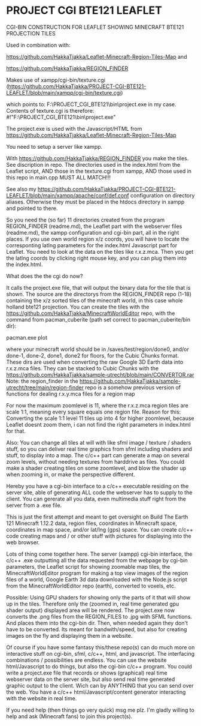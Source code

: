 # PROJECT CGI BTE121 LEAFLET
 CGI-BIN CONSTRUCTION FOR LEAFLET SHOWING MINECRAFT BTE121 PROJECTION TILES

Used in combination with:

   https://github.com/HakkaTjakka/Leaflet-Minecraft-Region-Tiles-Map and
   
   https://github.com/HakkaTjakka/REGION_FINDER
  
Makes use of xampp/cgi-bin/texture.cgi (https://github.com/HakkaTjakka/PROJECT-CGI-BTE121-LEAFLET/blob/main/xampp/cgi-bin/texture.cgi)

which points to: F:\PROJECT_CGI_BTE121\bin\project.exe
in my case. Contents of texture.cgi is therefore: #!"F:\PROJECT_CGI_BTE121\bin\project.exe"

The project.exe is used with the Javascript/HTML from https://github.com/HakkaTjakka/Leaflet-Minecraft-Region-Tiles-Map

You need to setup a server like xampp. 

With https://github.com/HakkaTjakka/REGION_FINDER you make the tiles. See discription in repo. The directories used in the index.html from the
Leaflet script, AND those in the texture.cgi from xampp, AND those used in this repo in main.cpp MUST ALL MATCH!!!

See also my https://github.com/HakkaTjakka/PROJECT-CGI-BTE121-LEAFLET/blob/main/xampp/apache/conf/def.conf configuration on directory aliases.
Otherwise they must be placed in the htdocs directory in xampp and pointed to there.

So you need the (so far) 11 directories created from the program REGION_FINDER (readme.md),
the Leaflet part with the webserver files (readme.md), the xampp configuration and cgi-bin part, all in the right places.
If you use own world region x/z coords, you will have to locate the corresponting latlng parameters for the index.html Javascript part for Leaflet.
You need to look at the data on the tiles like r.x.z.mca. Then you get the latlng coords by clicking right mouse key, and you can plug them into the index.html.

What does the the cgi do now?

It calls the project.exe file, that will output the binary data for the tile that is shown.
The source are the directorys from the REGION_FINDER repo (1-18) containing the x/z sorted tiles of the minecraft world, in this case whole holland bte121 projection.
You can create the tiles with the https://github.com/HakkaTjakka/MinecraftWorldEditor repo, with the command from pacman_cuberite (path set correct to pacman_cuberite/bin dir):

pacman.exe plot

where your minecraft world should be in /saves/test/region/done0, and/or done-1, done-2, done1, done2 for floors, for the Cubic Chunks format.
These dirs are used when converting the raw Google 3D Earth data into r.x.z.mca files. 
They can be stacked to Cubic Chunks with the https://github.com/HakkaTjakka/sample-utrecht/blob/main/CONVERTOR.rar
Note: the region_finder in the https://github.com/HakkaTjakka/sample-utrecht/tree/main/region-finder repo is a somehow previous version of functions for dealing r.x.y.mca files for a region map

For now the maximum zoomlevel is 11, where the r.x.z.mca region tiles are scale 1:1, meaning every square equals one region file.
Reason for this: Converting the scale 1:1 level 11 tiles up into 4 for higher zoomlevel, because Leaflet doesnt zoom them, i can not find the right parameters in index.html for that.

Also: You can change all tiles at will with like sfml image / texture / shaders stuff, so you can deliver real time graphics from sfml including shaders
and stuff, to display into a map. The c/c++ part can generate a map on several zoom levels, without needing textures from harddrive as files.
You could make a shader creating tiles on some zoomlevel, and blow the shader up when zooming in, or make the perspective different.

Hereby you have a cgi-bin interface to a c/c++ executable residing on the server site, able of generating ALL code the webserver has to supply to the client.
You can gererate all you data, even multimedia stuff right from the server from a .exe file.

This is just the first attempt and meant to get oversight on Build The Earth 121 Minecraft 1.12.2 data, region files, coordinates in Minecraft space, 
coordinates in map space, and/or lat/lng (gps) space. 
You can create c/c++ code creating maps and / or other stuff with pictures for displaying into the web browser.

Lots of thing come together here. The server (xampp) cgi-bin interface, the c/c++ .exe outputting all the data requested from the webpage by cgi-bin parameters,
the Leaflet script for showing zoomable map tiles, the MinecraftWorldEditor program for making a top view images of the region files of a world, 
Google Earth 3d data downloaded with the Node.js script from the MinecraftWorldEditor repo (earth), converted to voxels, etc.

Possible: Using GPU shaders for showing only the parts of it that will show up in the tiles. Therefore only the (zoomed in, real time generated gpu shader output)
displayed area will be rendered. 
The project.exe now converts the .png files from the REGION_FILES to .jpg with SFML functions. And places them into the cgi-bin dir.
Then, when needed again they don't have to be converted. Its meant for bandwith/speed, but also for creating images on the fly and displaying them in a website.

Of course if you have some fantasy this/these repo(s) can do much more on interactive stuff on cgi-bin, sfml, c/c++, html, and javascript.
The interfacing combinations / possibilities are endless. 
You can use the website html/Javascript to do things, but also the cgi-bin c/c++ program. 
You could write a project.exe file that records or shows (graphical) real time webserver data on the server site, but also send real time generated graphic output to the client.
Wich can by ANYTHING that you can send over the web. You have a c/c++ html/Javascript/content generator interacting with the website in real time.

If you need help (then things go very quick) msg me plz. I'm gladly willing to help and ask (Minecraft fans) to join this project(s).


